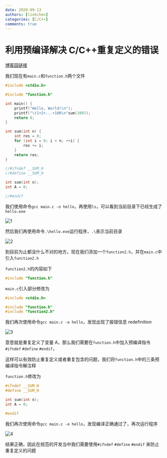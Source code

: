 ```yaml
---
date: 2020-09-13
authors: [linkchen]
categories: [C/C++]
comments: true
---
```


# 利用预编译解决 C/C++重复定义的错误

[博客园链接](https://www.cnblogs.com/linkchen/p/13660942.html)

<!-- more -->

我们现在有`main.c`和`function.h`两个文件

```c linenums="1" title="main.c"
#include <stdio.h>

#include "function.h"

int main() {
    printf("Hello, World!\n");
    printf("\t1+2+...+100\n"sum(100));
    return 0;
}

int sum(int n) {
    int res = 0;
    for (int i = 0; i < n; ++i) {
        res += i;
    }
    return res;
}
```

```c linenums="1" title="function.h"
//#ifndef __SUM_H
//#define __SUM_H

int sum(int n);
int A = 0;

//#endif
```

我们使用命令`gcc main.c -o hello`，再使用`ls`，可以看到当前目录下已经生成了`hello.exe`

<img referrerPolicy="no-referrer" src="https://img2020.cnblogs.com/blog/1560524/202009/1560524-20200913122801880-880235178.png" alt="1">

然后我们再使用命令`.\hello.exe`运行程序，`.\`表示当前目录

<img referrerPolicy="no-referrer" src="https://img2020.cnblogs.com/blog/1560524/202009/1560524-20200913122806590-722163352.png" alt="2">

到目前为止都没什么不对的地方，现在我们添加一个`function2.h`，并在`main.c`中引入`function2.h`

`function2.h`的内容如下

```c title="function2.h"
#include "function.h"
```

`main.c`引入部分修改为

```c linenums="1" title="main.c"
#include <stdio.h>

#include "function.h"
#include "function2.h"
```

我们再次使用命令`gcc main.c -o hello`，发现出现了报错信息 redefinition

<img referrerPolicy="no-referrer" src="https://img2020.cnblogs.com/blog/1560524/202009/1560524-20200913122811724-523836158.png" alt="3">

意思就是重复定义了变量 A，那么我们需要在`function.h`中加入预编译指令`#ifndef` `#define` `#endif`，

这样可以有效防止重复定义或者重复包含的问题，我们将`function.h`中的三条预编译指令解注释

`function.h`修改为

```c linenums="1" title="function.h"
#ifndef __SUM_H
#define __SUM_H

int sum(int n);
int A = 0;

#endif
```

我们再次使用命令`gcc main.c -o hello`，发现编译正确通过了，再次运行程序

<img referrerPolicy="no-referrer" src="https://img2020.cnblogs.com/blog/1560524/202009/1560524-20200913122815235-1081256003.png" alt="4">

结果正确，因此在规范的开发当中我们需要使用`#ifndef` `#define` `#endif` 来防止重复定义的问题
